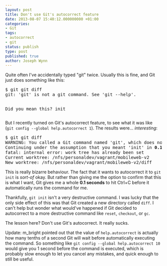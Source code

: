 ```yaml
---
layout: post
title: Don't use Git's autocorrect feature
date: 2013-08-07 15:40:12.000000000 +01:00
categories:
- Git
tags:
- autocorrect
- git
status: publish
type: post
published: true
author: Joseph Wynn
---
```

<p>Quite often I've accidentally typed "git" twice. Usually this is fine, and Git just does something like this:</p>
<pre class="no-highlight">$ git git diff
git: 'git' is not a git command. See 'git --help'.

Did you mean this?
    init</pre>
<p>But I recently turned on Git's autocorrect feature, to see what it was like (<code>git config --global help.autocorrect 1</code>). The results were... <em>interesting</em>:</p>
<pre class="no-highlight">$ git git diff
WARNING: You called a Git command named 'git', which does not exist.
Continuing under the assumption that you meant 'init' in <strong>0.1 seconds</strong> automatically...
fatal: internal error: work tree has already been set
Current worktree: /nfs/personaldev/vagrant/mobileweb-v2
New worktree: /nfs/personaldev/vagrant/mobileweb-v2/diff</pre>
<p>This is really bizarre behaviour. The fact that it wants to autocorrect it to <code>git init</code> is <em>sort-of</em> okay. But rather than giving me the option to confirm that this is what I want, Git gives me a whole <strong>0.1 seconds</strong> to hit Ctrl+C before it automatically runs the command for me.</p>
<p>Thankfully, <code>git init</code> isn't a very destructive command. I was lucky that the only side effect of this was that Git created a new directory called <code>diff</code>. I can't help but wonder what would've happened if Git decided to autocorrect to a more destructive command like <code>reset</code>, <code>checkout</code>, or <code>gc</code>.</p>
<p>The lesson here? Don't use Git's autocorrect. It really sucks.</p>
<p>Update: m_bright pointed out that the value of <code>help.autocorrect</code> is actually how many tenths of a second Git will wait before automatically executing the command. So something like <code>git config --global help.autocorrect 10</code> would give you 1 second before the command is executed, which is probably slow enough to let you cancel any mistakes, and quick enough to still be useful.</p>
